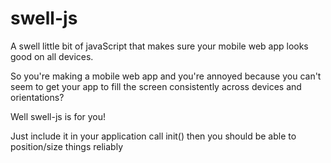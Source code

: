 swell-js
========

A swell little bit of javaScript that makes sure your mobile web app looks good on all devices.

So you're making a mobile web app and you're annoyed because you can't seem to get your app to
fill the screen consistently across devices and orientations? 

Well swell-js is for you!

Just include it in your application call init() then you should be able to position/size things reliably
